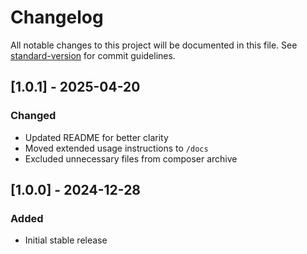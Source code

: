# Changelog

All notable changes to this project will be documented in this file. See [standard-version](https://github.com/conventional-changelog/standard-version) for commit guidelines.

## [1.0.1] - 2025-04-20

### Changed
- Updated README for better clarity
- Moved extended usage instructions to `/docs`
- Excluded unnecessary files from composer archive

## [1.0.0] - 2024-12-28
### Added
- Initial stable release